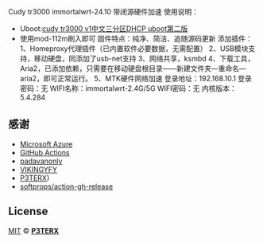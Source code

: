 Cudy tr3000 immortalwrt-24.10 带闭源硬件加速
使用说明：
- Uboot:[cudy tr3000 v1中文三分区DHCP uboot第二版](https://www.right.com.cn/forum/thread-8415351-1-1.html)
- 使用mod-112m刷入即可
固件特点：纯净、简洁、追随源码更新
添加插件：1、Homeproxy代理插件（已内置软件必要数据，无需配置）
         2、USB模块支持，移动硬盘，同添加了usb-net支持
         3、网络共享，ksmbd
         4、下载工具，Aria2，已添加依赖，只需要在移动硬盘根目录——新建文件夹—重命名—aria2，即可正常运行。
         5、MTK硬件网络加速
登录地址：192.168.10.1
登录密码：无
WIFI名称：immortalwrt-2.4G/5G
WIFI密码：无
内核版本：5.4.284

## 感谢

- [Microsoft Azure](https://azure.microsoft.com)
- [GitHub Actions](https://github.com/features/actions)
- [padavanonly](https://github.com/padavanonly/immortalwrt-mt798x-24.10)
- [VIKINGYFY](https://github.com/VIKINGYFY/OpenWRT-CI)
- [P3TERX](https://github.com/P3TERX/Actions-OpenWrt))
- [softprops/action-gh-release](https://github.com/softprops/action-gh-release)

## License

[MIT](https://github.com/P3TERX/Actions-OpenWrt/blob/main/LICENSE) © [**P3TERX**](https://p3terx.com)
